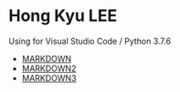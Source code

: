 # Hong Kyu LEE

Using for Visual Studio Code / Python 3.7.6

- [MARKDOWN](https://datanetworkanalysis.github.io/2019/10/12/markdown)
- [MARKDOWN2](https://heropy.blog/2017/09/30/markdown/)
- [MARKDOWN3](https://velog.io/@yuuuye/velog-%EB%A7%88%ED%81%AC%EB%8B%A4%EC%9A%B4MarkDown-%EC%9E%91%EC%84%B1%EB%B2%95)
